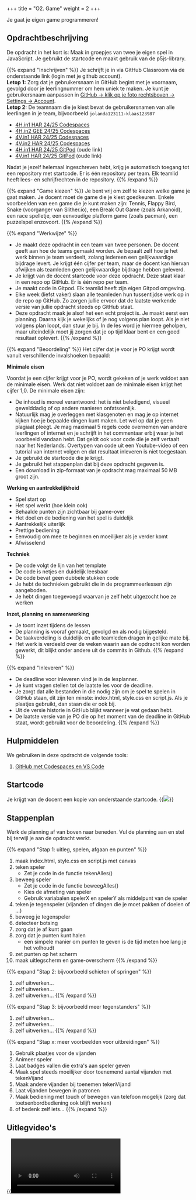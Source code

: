 +++
title = "O2. Game"
weight = 2
+++

Je gaat je eigen game programmeren!
<!--more-->

## Opdrachtbeschrijving
De opdracht in het kort is: Maak in groepjes van twee je eigen spel in JavaScript. Je gebruikt de startcode en maakt gebruik van de p5js-library.

{{% expand "Inschrijven" %}}
Je schrijft je in via GitHub Classroom via de onderstaande link (login met je github account).<br>
**Letop 1:** Zorg dat je gebruikersnaam in GitHub begint met je voornaam, gevolgd door je leerlingnummer om hem uniek te maken. Je kunt je gebruikersnaam aanpassen in [GitHub -> klik op je foto rechtsboven -> Settings -> Account](https://github.com/settings/admin).<br>
**Letop 2:** De teamnaam die je kiest bevat de gebruikersnamen van alle leerlingen in je team, bijvoorbeeld `jolanda123111-klaas123987` 

- [4H.in1 HAR 24/25 Codespaces](https://classroom.github.com/a/IAXLZyiX)
- [4H.in2 GEE 24/25 Codespaces](https://classroom.github.com/a/lnzpxTvq)
- [4V.in1 HAR 24/25 Codespaces](https://classroom.github.com/a/dMO4aHd6)
- [4V.in2 HAR 24/25 Codespaces](https://classroom.github.com/a/0OqgA8UV)
- [4H.in1 HAR 24/25 GitPod](https://classroom.github.com/a/I2wkLjCB) (oude link)
- [4V.in1 HAR 24/25 GitPod](https://classroom.github.com/a/gk2_T9hC) (oude link)

<!--
Oude code van voor 08-02-2025:
- [4hin1 GEE 23/24](https://classroom.github.com/a/qwUQInzi)
- [4hin2 HAR 23/24](https://classroom.github.com/a/_Ieu5ppf)
- [4vin1 CAM 23/24](https://classroom.github.com/a/UPa4jvJA)
- [4vin2 HAR 23/24](https://classroom.github.com/a/ue7HtanH)
- [4vin3 HAR 23/24](https://classroom.github.com/a/fsi7QF4E)
-->

Nadat je jezelf helemaal ingeschreven hebt, krijg je automatisch toegang tot een repository met startcode. Er is één repository per team. Elk teamlid heeft lees- en schrijfrechten in de repository.
{{% /expand %}}



{{% expand "Game kiezen" %}}
Je bent vrij om zelf te kiezen welke game je gaat maken. Je docent moet de game die je kiest goedkeuren. Enkele voorbeelden van een game die je kunt maken zijn: Tennis, Flappy Bird, Snake (voorganger van Slither.io), een Break Out Game (zoals Arkanoid), een race spelletje, een eenvoudige platform game (zoals pacman), een puzzelspel enzovoort. 
{{% /expand %}}

{{% expand "Werkwijze" %}}
- Je maakt deze opdracht in een team van twee personen. De docent geeft aan hoe de teams gemaakt worden. Je bepaalt zelf hoe je het werk binnen je team verdeelt, zolang iedereen een gelijkwaardige bijdrage levert. Je krijgt één cijfer per team, maar de docent kan hiervan afwijken als teamleden geen gelijkwaardige bijdrage hebben geleverd. 
- Je krijgt van de docent startcode voor deze opdracht. Deze staat klaar in een repo op GitHub. Er is één repo per team. 
- Je maakt code in Gitpod. Elk teamlid heeft zijn eigen Gitpod omgeving.
- Elke week (liefst vaker) slaan alle teamleden hun tussentijdse werk op in de repo op GitHub. Zo zorgen jullie ervoor dat de laatste werkende versie van jullie opdracht steeds op GitHub staat.
- Deze opdracht maak je alsof het een echt project is. Je maakt eerst een planning. Daarna kijk je wekelijks of je nog volgens plan loopt. Als je niet volgens plan loopt, dan stuur je bij. In de les word je hiermee geholpen, maar uiteindelijk moet jij zorgen dat je op tijd klaar bent en een goed resultaat oplevert. 
{{% /expand %}}

{{% expand "Beoordeling" %}}
Het cijfer dat je voor je PO krijgt wordt vanuit verschillende invalshoeken bepaald: 

**Minimale eisen**

Voordat je een cijfer krijgt voor je PO, wordt gekeken of je werk voldoet aan de minimale eisen. Werk dat niet voldoet aan de minimale eisen krijgt het cijfer 1,0. De minimale eisen zijn:
- De inhoud is moreel verantwoord: het is niet beledigend, visueel gewelddadig of op andere manieren onfatsoenlijk.
- Natuurlijk mag je overleggen met klasgenoten en mag je op internet kijken hoe je bepaalde dingen kunt maken. Let wel op dat je geen plagiaat pleegt. Je mag maximaal 5 regels code overnemen van andere leerlingen of internet en je schrijft in het commentaar erbij waar je het voorbeeld vandaan hebt. Dat geldt ook voor code die je zelf vertaalt naar het Nederlands. Overtypen van code uit een Youtube-video of een tutorial van internet volgen en dat resultaat inleveren is niet toegestaan.
- Je gebruikt de startcode die je krijgt.
- Je gebruikt het stappenplan dat bij deze opdracht gegeven is.
- Een download in zip-formaat van je opdracht mag maximaal 50 MB groot zijn.

**Werking en aantrekkelijkheid**
- Spel start op
- Het spel werkt (hoe klein ook)
- Behaalde punten zijn zichtbaar bij game-over
- Het doel en de bediening van het spel is duidelijk
- Aantrekkelijk uiterlijk
- Prettige bediening
- Eenvoudig om mee te beginnen en moeilijker als je verder komt
- Afwisselend

**Techniek**
- De code volgt de lijn van het template
- De code is netjes en duidelijk leesbaar
- De code bevat geen dubbele stukken code
- Je hebt de technieken gebruikt die in de programmeerlessen zijn aangeboden.
- Je hebt dingen toegevoegd waarvan je zelf hebt uitgezocht hoe ze werken

**Inzet, planning en samenwerking**
- Je toont inzet tijdens de lessen
- De planning is vooraf gemaakt, gevolgd en als nodig bijgesteld.
- De taakverdeling is duidelijk en alle teamleden dragen in gelijke mate bij.
- Het werk is verdeeld over de weken waarin aan de opdracht kon worden gewerkt, dit blijkt onder andere uit de commits in Github.
{{% /expand %}}

{{% expand "Inleveren" %}}
- De deadline voor inleveren vind je in de lesplanner.
- Je kunt vragen stellen tot de laatste les voor de deadline.
- Je zorgt dat alle bestanden in die nodig zijn om je spel te spelen in GitHub staan, dit zijn ten minste: index.html, style.css en script.js. Als je plaatjes gebruikt, dan staan die er ook bij.
- Uit de versie historie in GitHub blijkt wanneer je wat gedaan hebt.
- De laatste versie van je PO die op het moment van de deadline in GitHub staat, wordt gebruikt voor de beoordeling.
{{% /expand %}}

## Hulpmiddelen
We gebruiken in deze opdracht de volgende tools:
1. [GitHub met Codespaces en VS Code](/tools/codespaces/) 

## Startcode
Je krijgt van de docent een kopie van onderstaande startcode. 
{{<image src="../game_github.png" link="https://github.com/emmauscollege/4HV-game-template">}}

## Stappenplan
Werk de planning af van boven naar beneden. Vul de planning aan en stel bij terwijl je aan de opdracht werkt.

{{% expand "Stap 1: uitleg, spelen, afgaan en punten" %}}
1. maak index.html, style.css en script.js met canvas
2. teken speler
    - Zet je code in de functie tekenAlles()
3. beweeg speler
    - Zet je code in de functie beweegAlles()
    - Kies de afmeting van speler
    - Gebruik variabalen spelerX en spelerY als middelpunt van de speler
4. teken je tegenspeler (vijanden of dingen die je moet pakken of doelen of ...)
5. beweeg je tegenspeler
6. detecteer botsing
7. zorg dat je af kunt gaan
8. zorg dat je punten kunt halen
    - een simpele manier om punten te geven is de tijd meten hoe lang je het volhoudt
9. zet punten op het scherm
10. maak uitlegscherm en game-overscherm
{{% /expand %}}

{{% expand "Stap 2: bijvoorbeeld schieten of springen" %}}
1. zelf uitwerken...
2. zelf uitwerken...
3. zelf uitwerken...
{{% /expand %}}

{{% expand "Stap 3: bijvoorbeeld meer tegenstanders" %}}
1. zelf uitwerken...
2. zelf uitwerken...
3. zelf uitwerken...
{{% /expand %}}

{{% expand "Stap x: meer voorbeelden voor uitbreidingen" %}}
1. Gebruik plaatjes voor de vijanden
2. Animeer speler
3. Laat badges vallen die extra's aan speler geven
4. Maak spel steeds moeilijker door toenemend aantal vijanden met tekenVijand
5. Maak andere vijanden bij toenemen tekenVijand
6. Laat vijanden bewegen in patronen
7. Maak bediening met touch of bewegen van telefoon mogelijk (zorg dat toetsenbordbediening ook blijft werken)
8. of bedenk zelf iets...
{{% /expand %}}

## Uitlegvideo's
{{<video id="PLpTljPS--R5CgvkhsT9EODw2ng4Rkp1HC">}}
